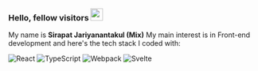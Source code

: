 ### Hello, fellow visitors <img src="https://media.giphy.com/media/hvRJCLFzcasrR4ia7z/giphy.gif" width="25px">

<p>My name is <strong>Sirapat Jariyanantakul (Mix)</strong> My main interest is in Front-end development and here's the tech stack I coded with:</p>
<p>
<img alt="React" src="https://img.shields.io/badge/-React-45b8d8?style=flat-square&logo=react&logoColor=white" />
<img alt="TypeScript" src="https://img.shields.io/badge/-TypeScript-007ACC?style=flat-square&logo=typescript&logoColor=white" />
<img alt="Webpack" src="https://img.shields.io/badge/-Webpack-8DD6F9?style=flat-square&logo=webpack&logoColor=white" />
<img alt="Svelte" src="https://img.shields.io/badge/-Svelte-FFFFFF?style=flat-square&logo=svelte"/>
</p>

<!-- Here are a few fun facts about me:

- 🔭 I’m currently working on ...
- 🌱 I’m currently learning ...
- 👯 I’m looking to collaborate on ...
- 🤔 I’m looking for help with ...
- 💬 Ask me about ...
- 📫 How to reach me: ...
- 😄 Pronouns: ...
- ⚡ Fun fact: ...
-->
